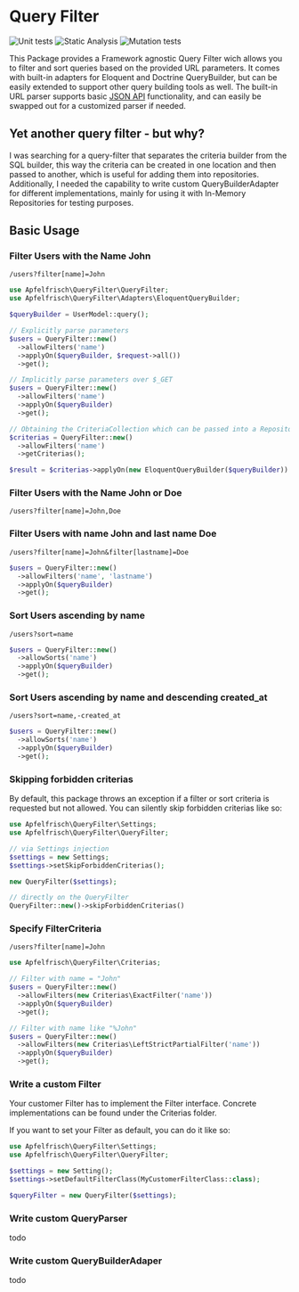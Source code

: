 # Query Filter

![Unit tests](https://github.com/Apfelfrisch/query-filter/actions/workflows/phpunit.yml/badge.svg)
![Static Analysis](https://github.com/Apfelfrisch/query-filter/actions/workflows/phpstan.yml/badge.svg)
![Mutation tests](https://github.com/Apfelfrisch/query-filter/actions/workflows/infection.yml/badge.svg)

This Package provides a Framework agnostic Query Filter wich allows you to filter and sort queries based on the provided URL parameters. It comes with built-in adapters for Eloquent and Doctrine QueryBuilder, but can be easily extended to support other query building tools as well. The built-in URL parser supports basic [JSON API](https://jsonapi.org/) functionality, and can easily be swapped out for a customized parser if needed.

## Yet another query filter - but why?

I was searching for a query-filter that separates the criteria builder from the SQL builder, this way the criteria can be created in one location and then passed to another, which is useful for adding them into repositories. Additionally, I needed the capability to write custom QueryBuilderAdapter for different implementations, mainly for using it with In-Memory Repositories for testing purposes.

## Basic Usage

### Filter Users with the Name John 

`/users?filter[name]=John`

```php
use Apfelfrisch\QueryFilter\QueryFilter;
use Apfelfrisch\QueryFilter\Adapters\EloquentQueryBuilder;

$queryBuilder = UserModel::query();

// Explicitly parse parameters
$users = QueryFilter::new()
  ->allowFilters('name')
  ->applyOn($queryBuilder, $request->all())
  ->get();

// Implicitly parse parameters over $_GET
$users = QueryFilter::new()
  ->allowFilters('name')
  ->applyOn($queryBuilder)
  ->get();

// Obtaining the CriteriaCollection which can be passed into a Repository, for example.
$criterias = QueryFilter::new()
  ->allowFilters('name')
  ->getCriterias();

$result = $criterias->applyOn(new EloquentQueryBuilder($queryBuilder))
```

### Filter Users with the Name John or Doe

`/users?filter[name]=John,Doe`

### Filter Users with name John and last name Doe

`/users?filter[name]=John&filter[lastname]=Doe`

```php
$users = QueryFilter::new()
  ->allowFilters('name', 'lastname')
  ->applyOn($queryBuilder)
  ->get();
```

### Sort Users ascending by name

`/users?sort=name`

```php
$users = QueryFilter::new()
  ->allowSorts('name')
  ->applyOn($queryBuilder)
  ->get();
```

### Sort Users ascending by name and descending created_at 

`/users?sort=name,-created_at`

```php
$users = QueryFilter::new()
  ->allowSorts('name')
  ->applyOn($queryBuilder)
  ->get();
```

### Skipping forbidden criterias

By default, this package throws an exception if a filter or sort criteria is requested but not allowed. You can silently skip forbidden criterias like so:

```php
use Apfelfrisch\QueryFilter\Settings;
use Apfelfrisch\QueryFilter\QueryFilter;

// via Settings injection
$settings = new Settings;
$settings->setSkipForbiddenCriterias();

new QueryFilter($settings);

// directly on the QueryFilter
QueryFilter::new()->skipForbiddenCriterias()
```

### Specify FilterCriteria

`/users?filter[name]=John`

```php
use Apfelfrisch\QueryFilter\Criterias;

// Filter with name = "John"
$users = QueryFilter::new()
  ->allowFilters(new Criterias\ExactFilter('name'))
  ->applyOn($queryBuilder)
  ->get();

// Filter with name like "%John"
$users = QueryFilter::new()
  ->allowFilters(new Criterias\LeftStrictPartialFilter('name'))
  ->applyOn($queryBuilder)
  ->get();
```

### Write a custom Filter
Your customer Filter has to implement the Filter interface. Concrete implementations can be found under the Criterias folder.

If you want to set your Filter as default, you can do it like so:

```php
use Apfelfrisch\QueryFilter\Settings;
use Apfelfrisch\QueryFilter\QueryFilter;

$settings = new Setting();
$settings->setDefaultFilterClass(MyCustomerFilterClass::class);

$queryFilter = new QueryFilter($settings);
```

### Write custom QueryParser
todo

### Write custom QueryBuilderAdaper
todo
